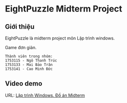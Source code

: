 # EightPuzzle Midterm Project

## Giới thiệu
EightPuzzle là midterm project môn Lập trình windows.

Game đơn giản.
```
Thành viên trong nhóm:  
1753115 - Ngô Thanh Trúc  
1753133 - Mai Bảo Trân  
1753141 - Cao Minh Đức  
```

## Video demo
URL: [Lập trình Windows. Đồ án Midterm](https://www.youtube.com/watch?v=b-2r4eTcUxs&feature=youtu.be&fbclid=IwAR3Sw4KC6g7wRkbwWMdTiwaYFO7lbdvMJ0XOvDFYOwoQqFIkv9fyYBT3KzY)

